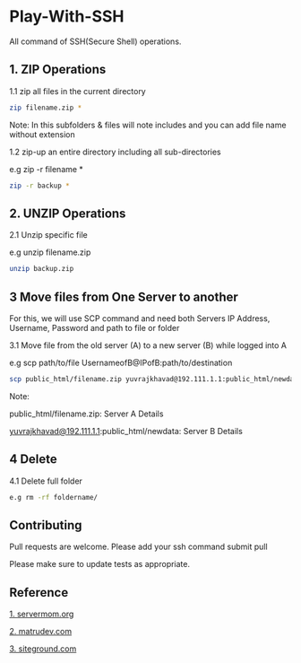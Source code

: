 # Play-With-SSH
All command of SSH(Secure Shell) operations.

## 1. ZIP Operations
1.1 zip all files in the current directory

```bash
zip filename.zip *
```
Note: In this subfolders & files will note includes and you can add file name without extension

1.2 zip-up an entire directory including all sub-directories

e.g zip -r filename *
```bash
zip -r backup *
```

##  2. UNZIP Operations
2.1 Unzip specific file 

e.g unzip filename.zip

```bash
unzip backup.zip
```

##  3 Move files from One Server to another
For this, we will use SCP command and need both Servers IP Address, Username, Password and path to file or folder

3.1 Move file from the old server (A) to a new server (B) while logged into A

e.g scp path/to/file UsernameofB@IPofB:path/to/destination

```bash
scp public_html/filename.zip yuvrajkhavad@192.111.1.1:public_html/newdata
```

Note: 

public_html/filename.zip:                     Server A Details 

yuvrajkhavad@192.111.1.1:public_html/newdata: Server B Details 

## 4 Delete

4.1 Delete full folder
```bash
e.g rm -rf foldername/
```

## Contributing
Pull requests are welcome. Please add your ssh command submit pull

Please make sure to update tests as appropriate.
 
## Reference
[1. servermom.org](http://www.servermom.org/how-to-zip-compress-and-unzip-extract-files/)

[2. matrudev.com](http://www.matrudev.com/post/transfer-files-web-server-using-ssh/)

[3. siteground.com](https://www.siteground.com/tutorials/ssh/)
